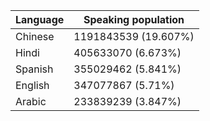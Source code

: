 | Language | Speaking population |
| --- | --- |
| Chinese | 1191843539 (19.607%) | 
| Hindi | 405633070 (6.673%) | 
| Spanish | 355029462 (5.841%) | 
| English | 347077867 (5.71%) | 
| Arabic | 233839239 (3.847%) | 
